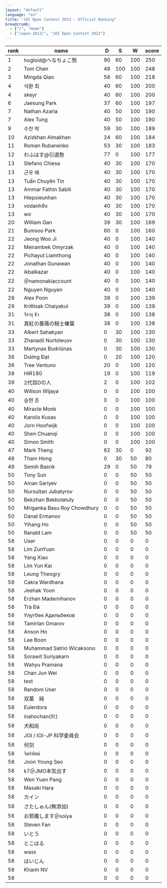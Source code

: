 ```yaml
---
layout: "default"
language: "en"
title: "JOI Open Contest 2013 - Official Ranking"
breadcrumb:
  - ["/", "Home"]
  - ["/open-2013/", "JOI Open Contest 2013"]
---
```


<table class="table table-bordered table-striped">
  <thead>
    <tr>
      <th>rank</th>
      <th>name</th>
      <th>D</th>
      <th>S</th>
      <th>W</th>
      <th>score</th>
    </tr>
  </thead>
  <tbody>
    <tr><td>1</td><td>hogloid@へなちょこ勢</td><td>90</td><td>60</td><td>100</td><td>250</td></tr>
    <tr><td>2</td><td>Tom Chen</td><td>48</td><td>100</td><td>100</td><td>248</td></tr>
    <tr><td>3</td><td>Mingda Qiao</td><td>58</td><td>60</td><td>100</td><td>218</td></tr>
    <tr><td>4</td><td>석환 최</td><td>40</td><td>60</td><td>100</td><td>200</td></tr>
    <tr><td>4</td><td>skeyr</td><td>40</td><td>60</td><td>100</td><td>200</td></tr>
    <tr><td>6</td><td>Jaesung Park</td><td>37</td><td>60</td><td>100</td><td>197</td></tr>
    <tr><td>7</td><td>Nathan Azaria</td><td>40</td><td>50</td><td>100</td><td>190</td></tr>
    <tr><td>7</td><td>Alex Tung</td><td>40</td><td>50</td><td>100</td><td>190</td></tr>
    <tr><td>9</td><td>수찬 박</td><td>59</td><td>30</td><td>100</td><td>189</td></tr>
    <tr><td>10</td><td>Azizkhan Almakhan</td><td>24</td><td>60</td><td>100</td><td>184</td></tr>
    <tr><td>11</td><td>Roman Rubanenko</td><td>53</td><td>30</td><td>100</td><td>183</td></tr>
    <tr><td>12</td><td>わふはす@引退勢</td><td>77</td><td>0</td><td>100</td><td>177</td></tr>
    <tr><td>13</td><td>Stefano Chiesa</td><td>40</td><td>30</td><td>100</td><td>170</td></tr>
    <tr><td>13</td><td>근우 배</td><td>40</td><td>30</td><td>100</td><td>170</td></tr>
    <tr><td>13</td><td>Tuấn Chuyên Tin</td><td>40</td><td>30</td><td>100</td><td>170</td></tr>
    <tr><td>13</td><td>Ammar Fathin Sabili</td><td>40</td><td>30</td><td>100</td><td>170</td></tr>
    <tr><td>13</td><td>Hiepsieunhan</td><td>40</td><td>30</td><td>100</td><td>170</td></tr>
    <tr><td>13</td><td>vodanh9x</td><td>40</td><td>30</td><td>100</td><td>170</td></tr>
    <tr><td>13</td><td>wo</td><td>40</td><td>30</td><td>100</td><td>170</td></tr>
    <tr><td>20</td><td>William Gan</td><td>39</td><td>30</td><td>100</td><td>169</td></tr>
    <tr><td>21</td><td>Bumsoo Park</td><td>60</td><td>0</td><td>100</td><td>160</td></tr>
    <tr><td>22</td><td>Jeong Woo Ji</td><td>40</td><td>0</td><td>100</td><td>140</td></tr>
    <tr><td>22</td><td>Meirambek Omyrzak</td><td>40</td><td>0</td><td>100</td><td>140</td></tr>
    <tr><td>22</td><td>Pichayut Liamthong</td><td>40</td><td>0</td><td>100</td><td>140</td></tr>
    <tr><td>22</td><td>Jonathan Gunawan</td><td>40</td><td>0</td><td>100</td><td>140</td></tr>
    <tr><td>22</td><td>ikbalkazar</td><td>40</td><td>0</td><td>100</td><td>140</td></tr>
    <tr><td>22</td><td>＠namonakiaccount</td><td>40</td><td>0</td><td>100</td><td>140</td></tr>
    <tr><td>22</td><td>Nguyen Nguyen</td><td>40</td><td>0</td><td>100</td><td>140</td></tr>
    <tr><td>29</td><td>Alex Poon</td><td>39</td><td>0</td><td>100</td><td>139</td></tr>
    <tr><td>29</td><td>Krittisak Chaiyakul</td><td>39</td><td>0</td><td>100</td><td>139</td></tr>
    <tr><td>31</td><td>จิรายุ ชิว</td><td>38</td><td>0</td><td>100</td><td>138</td></tr>
    <tr><td>31</td><td>真紅の薔薇の騎士榛葉</td><td>38</td><td>0</td><td>100</td><td>138</td></tr>
    <tr><td>33</td><td>Albert Sahakyan</td><td>0</td><td>30</td><td>100</td><td>130</td></tr>
    <tr><td>33</td><td>Zhanadil Nurtoleuov</td><td>0</td><td>30</td><td>100</td><td>130</td></tr>
    <tr><td>33</td><td>Martynas Budriūnas</td><td>0</td><td>30</td><td>100</td><td>130</td></tr>
    <tr><td>36</td><td>Dương Đạt</td><td>0</td><td>20</td><td>100</td><td>120</td></tr>
    <tr><td>36</td><td>Tree Ventuno</td><td>20</td><td>0</td><td>100</td><td>120</td></tr>
    <tr><td>38</td><td>HIR180</td><td>19</td><td>0</td><td>100</td><td>119</td></tr>
    <tr><td>39</td><td>2代目Dの人</td><td>2</td><td>0</td><td>100</td><td>102</td></tr>
    <tr><td>40</td><td>Willson Wijaya</td><td>0</td><td>0</td><td>100</td><td>100</td></tr>
    <tr><td>40</td><td>승현 조</td><td>0</td><td>0</td><td>100</td><td>100</td></tr>
    <tr><td>40</td><td>Miracle Monk</td><td>0</td><td>0</td><td>100</td><td>100</td></tr>
    <tr><td>40</td><td>Karolis Kusas</td><td>0</td><td>0</td><td>100</td><td>100</td></tr>
    <tr><td>40</td><td>Jorn Hoofwijk</td><td>0</td><td>0</td><td>100</td><td>100</td></tr>
    <tr><td>40</td><td>Shen Chuanqi</td><td>0</td><td>0</td><td>100</td><td>100</td></tr>
    <tr><td>40</td><td>Simon Smith</td><td>0</td><td>0</td><td>100</td><td>100</td></tr>
    <tr><td>47</td><td>Mark Theng</td><td>62</td><td>30</td><td>0</td><td>92</td></tr>
    <tr><td>48</td><td>Tham Hong</td><td>0</td><td>30</td><td>50</td><td>80</td></tr>
    <tr><td>49</td><td>Semih Basrık</td><td>29</td><td>0</td><td>50</td><td>79</td></tr>
    <tr><td>50</td><td>Tony Sun</td><td>0</td><td>0</td><td>50</td><td>50</td></tr>
    <tr><td>50</td><td>Aman Sariyev</td><td>0</td><td>0</td><td>50</td><td>50</td></tr>
    <tr><td>50</td><td>Nursultan Jubatyrov</td><td>0</td><td>0</td><td>50</td><td>50</td></tr>
    <tr><td>50</td><td>Bekzhan Bekbolatuly</td><td>0</td><td>0</td><td>50</td><td>50</td></tr>
    <tr><td>50</td><td>Mriganka Basu Roy Chowdhury</td><td>0</td><td>0</td><td>50</td><td>50</td></tr>
    <tr><td>50</td><td>Danat Ermanov</td><td>0</td><td>0</td><td>50</td><td>50</td></tr>
    <tr><td>50</td><td>Yihang Ho</td><td>0</td><td>0</td><td>50</td><td>50</td></tr>
    <tr><td>50</td><td>Ranald Lam</td><td>0</td><td>0</td><td>50</td><td>50</td></tr>
    <tr><td>58</td><td>User</td><td>0</td><td>0</td><td>0</td><td>0</td></tr>
    <tr><td>58</td><td>Lim ZunYuan</td><td>0</td><td>0</td><td>0</td><td>0</td></tr>
    <tr><td>58</td><td>Yang Xiao</td><td>0</td><td>0</td><td>0</td><td>0</td></tr>
    <tr><td>58</td><td>Lim Yun Kai</td><td>0</td><td>0</td><td>0</td><td>0</td></tr>
    <tr><td>58</td><td>Leung Theogry</td><td>0</td><td>0</td><td>0</td><td>0</td></tr>
    <tr><td>58</td><td>Cakra Wardhana</td><td>0</td><td>0</td><td>0</td><td>0</td></tr>
    <tr><td>58</td><td>Jeehak Yoon</td><td>0</td><td>0</td><td>0</td><td>0</td></tr>
    <tr><td>58</td><td>Erzhan Mademihanov</td><td>0</td><td>0</td><td>0</td><td>0</td></tr>
    <tr><td>58</td><td>Trà Đá</td><td>0</td><td>0</td><td>0</td><td>0</td></tr>
    <tr><td>58</td><td>Улугбек Адильбеков</td><td>0</td><td>0</td><td>0</td><td>0</td></tr>
    <tr><td>58</td><td>Tamirlan Omarov</td><td>0</td><td>0</td><td>0</td><td>0</td></tr>
    <tr><td>58</td><td>Anson Ho</td><td>0</td><td>0</td><td>0</td><td>0</td></tr>
    <tr><td>58</td><td>Lee Boon</td><td>0</td><td>0</td><td>0</td><td>0</td></tr>
    <tr><td>58</td><td>Muhammad Satrio Wicaksono</td><td>0</td><td>0</td><td>0</td><td>0</td></tr>
    <tr><td>58</td><td>Sorawit Suriyakarn</td><td>0</td><td>0</td><td>0</td><td>0</td></tr>
    <tr><td>58</td><td>Wahyu Pramana</td><td>0</td><td>0</td><td>0</td><td>0</td></tr>
    <tr><td>58</td><td>Chan Jun Wei</td><td>0</td><td>0</td><td>0</td><td>0</td></tr>
    <tr><td>58</td><td>test</td><td>0</td><td>0</td><td>0</td><td>0</td></tr>
    <tr><td>58</td><td>Random User</td><td>0</td><td>0</td><td>0</td><td>0</td></tr>
    <tr><td>58</td><td>双葉　純</td><td>0</td><td>0</td><td>0</td><td>0</td></tr>
    <tr><td>58</td><td>Eulerdora</td><td>0</td><td>0</td><td>0</td><td>0</td></tr>
    <tr><td>58</td><td>inahochan(ﾀﾋ)</td><td>0</td><td>0</td><td>0</td><td>0</td></tr>
    <tr><td>58</td><td>犬和尚</td><td>0</td><td>0</td><td>0</td><td>0</td></tr>
    <tr><td>58</td><td>JOI / IOI-JP 科学委員会</td><td>0</td><td>0</td><td>0</td><td>0</td></tr>
    <tr><td>58</td><td>何剑</td><td>0</td><td>0</td><td>0</td><td>0</td></tr>
    <tr><td>58</td><td>จิตร์ทัศน์</td><td>0</td><td>0</td><td>0</td><td>0</td></tr>
    <tr><td>58</td><td>Joon Young Seo</td><td>0</td><td>0</td><td>0</td><td>0</td></tr>
    <tr><td>58</td><td>k7＠JMO本気出す</td><td>0</td><td>0</td><td>0</td><td>0</td></tr>
    <tr><td>58</td><td>Wen Yuen Pang</td><td>0</td><td>0</td><td>0</td><td>0</td></tr>
    <tr><td>58</td><td>Masaki Hara</td><td>0</td><td>0</td><td>0</td><td>0</td></tr>
    <tr><td>58</td><td>カイン</td><td>0</td><td>0</td><td>0</td><td>0</td></tr>
    <tr><td>58</td><td>さたしゅん(無添加)</td><td>0</td><td>0</td><td>0</td><td>0</td></tr>
    <tr><td>58</td><td>お邪魔します＠soiya</td><td>0</td><td>0</td><td>0</td><td>0</td></tr>
    <tr><td>58</td><td>Steven Fan</td><td>0</td><td>0</td><td>0</td><td>0</td></tr>
    <tr><td>58</td><td>いとう</td><td>0</td><td>0</td><td>0</td><td>0</td></tr>
    <tr><td>58</td><td>とこはる</td><td>0</td><td>0</td><td>0</td><td>0</td></tr>
    <tr><td>58</td><td>wass</td><td>0</td><td>0</td><td>0</td><td>0</td></tr>
    <tr><td>58</td><td>はいじん</td><td>0</td><td>0</td><td>0</td><td>0</td></tr>
    <tr><td>58</td><td>Khanh NV</td><td>0</td><td>0</td><td>0</td><td>0</td></tr>
    <tr><td>58</td><td></td><td>0</td><td>0</td><td>0</td><td>0</td></tr>
  </tbody>
</table>
